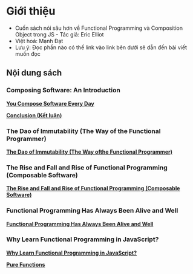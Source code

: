 # Giới thiệu

- Cuốn sách nói sâu hơn về Functional Programming và Composition Object trong JS - Tác giả: Eric Elliot
- Việt hoá: Mạnh Đạt
- Lưu ý: Đọc phần nào có thể link vào link bên dưới sẽ dẫn đến bài viết muốn đọc

## Nội dung sách

### Composing Software: An Introduction

[**You Compose Software Every Day**](https://github.com/rubysky17/Composing_Function/blob/main/Composing-Software-An-Introduction/You-Compose-software-Every-Day.md)

[**Conclusion (Kết luận)**](https://github.com/rubysky17/Composing_Function/blob/main/Composing-Software-An-Introduction/Conclusion.md)

### The Dao of Immutability (The Way of the Functional Programmer)

[**The Dao of Immutability (The Way ofthe Functional Programmer)**](https://github.com/rubysky17/Composing_Function/blob/main/The-Dao-of-Immutability/index.md)

### The Rise and Fall and Rise of Functional Programming (Composable Software)

[**The Rise and Fall and Rise of Functional Programming (Composable Software)**](https://github.com/rubysky17/Composing_Function/blob/main/The-rise-and-fall-and-rise-of-functional-proggramming/index.md)

### Functional Programming Has Always Been Alive and Well

[**Functional Programming Has Always Been Alive and Well**](https://github.com/rubysky17/Composing_Function/blob/main/Functional-Programming-Has-always-been-alive-and-well/index.md)

### Why Learn Functional Programming in JavaScript?

[**Why Learn Functional Programming in JavaScript?**](https://github.com/rubysky17/Composing_Function/blob/main/Why-Learn-Functional-Programming-in-JavaScript/index.md)

[**Pure Functions**](https://github.com/rubysky17/Composing_Function/blob/main/Pure-Function/index.md)
